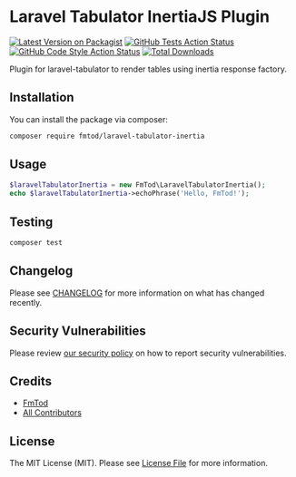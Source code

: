 # Laravel Tabulator InertiaJS Plugin

[![Latest Version on Packagist](https://img.shields.io/packagist/v/fmtod/laravel-tabulator-inertia.svg?style=flat-square)](https://packagist.org/packages/fmtod/laravel-tabulator-inertia)
[![GitHub Tests Action Status](https://img.shields.io/github/workflow/status/fmtod/laravel-tabulator-inertia/run-tests?label=tests)](https://github.com/fmtod/laravel-tabulator-inertia/actions?query=workflow%3Arun-tests+branch%3Amain)
[![GitHub Code Style Action Status](https://img.shields.io/github/workflow/status/fmtod/laravel-tabulator-inertia/Fix%20PHP%20code%20style%20issues?label=code%20style)](https://github.com/fmtod/laravel-tabulator-inertia/actions?query=workflow%3A"Fix+PHP+code+style+issues"+branch%3Amain)
[![Total Downloads](https://img.shields.io/packagist/dt/fmtod/laravel-tabulator-inertia.svg?style=flat-square)](https://packagist.org/packages/fmtod/laravel-tabulator-inertia)

Plugin for laravel-tabulator to render tables using inertia response factory.

## Installation

You can install the package via composer:

```bash
composer require fmtod/laravel-tabulator-inertia
```

## Usage

```php
$laravelTabulatorInertia = new FmTod\LaravelTabulatorInertia();
echo $laravelTabulatorInertia->echoPhrase('Hello, FmTod!');
```

## Testing

```bash
composer test
```

## Changelog

Please see [CHANGELOG](CHANGELOG.md) for more information on what has changed recently.

## Security Vulnerabilities

Please review [our security policy](../../security/policy) on how to report security vulnerabilities.

## Credits

- [FmTod](https://github.com/FmTod)
- [All Contributors](../../contributors)

## License

The MIT License (MIT). Please see [License File](LICENSE.md) for more information.
